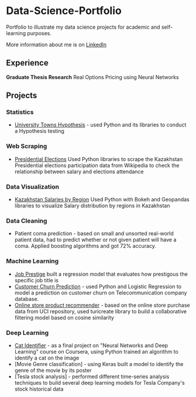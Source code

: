 # Data-Science-Portfolio

Portfolio to illustrate my data science projects for academic and self-learning purposes.

More information about me is on [LinkedIn](https://linkedin.com/in/sukhrat-arziyev-855a26137/)

## Experience
**Graduate Thesis Research**
Real Options Pricing using Neural Networks


## Projects

### Statistics
 * [University Towns Hypothesis](https://github.com/Sukhrat/Data-Science-Portfolio/tree/master/Mini-Projects/UniversityTowns-Hypothesis) - used Python and its libraries to conduct a Hypothesis testing
 
### Web Scraping
 * [Presidential Elections](https://github.com/Sukhrat/Data-Science-Portfolio/tree/master/Mini-Projects/Presidential%20Elections) Used Python libraries to scrape the Kazakhstan Presidential elections participation data from Wikipedia to check the relationship between salary and elections attendance  

### Data Visualization
 * [Kazakhstan Salaries by Region](https://github.com/Sukhrat/Data-Science-Portfolio/tree/master/Mini-Projects/KZ%20income) Used Python with Bokeh and Geopandas libraries to visualize Salary distribution by regions in Kazakhstan
### Data Cleaning
 * Patient coma prediction - based on small and unsorted real-world patient data, had to predict whether or not given patient will have a coma. Applied boosting algorithms and got 72% accuracy.

### Machine Learning
  * [Job Prestige]() built a  regression model that evaluates how prestigous the specific job title is
  * [Customer Churn Prediction](https://github.com/Sukhrat/Data-Science-Portfolio/tree/master/Mini-Projects/Customer%20Churn) - used Python and Logistic Regression to model a prediction on customer churn on Telecommunication company database.
  * [Online store product recommender]() - based on the online store purchase data from UCI repository, used turicreate library to build a collaborative filtering model based on cosine similarity
  

### Deep Learning
 * [Cat Identifier](https://github.com/Sukhrat/Data-Science-Portfolio/tree/master/Mini-Projects/Cat-ID) - as a final project on "Neural Networks and Deep Learning" course on Coursera, using Python trained an algorithm to identify a cat on the image
 * [Movie Genre classification] - using Keras built a model to identify the genre of the movie by its poster
 * [Tesla stock analysis] - performed different time-series analysis techniques to build several deep learning models for Tesla Company's stock historical data
